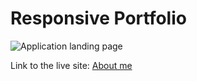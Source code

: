 # Responsive Portfolio


![Application landing page](https://feizhi255.github.io/Assests/Images/2020-08-01.png)

Link to the live site: [About me](https://feizhi255.github.io/Responsive-Portfolio/)